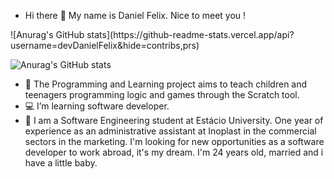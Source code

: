 - Hi there 🖖 My name is Daniel Felix. Nice to meet you !
<div>
      ![Anurag's GitHub stats](https://github-readme-stats.vercel.app/api?username=devDanielFelix&hide=contribs,prs)
</div>

![Anurag's GitHub stats](https://github-readme-stats.vercel.app/api?username=devDanielFelix&count_private=true)


- 💼 The Programming and Learning project aims to teach children and teenagers programming logic and games through the Scratch tool.
- 💻 I’m learning software developer.
- 💬 I am a Software Engineering student at Estácio University.
      One year of experience as an administrative assistant at Inoplast in the commercial sectors in the marketing.
      I'm looking for new opportunities as a software developer to work abroad, it's my dream.
      I'm 24 years old, married and i have a little baby.
